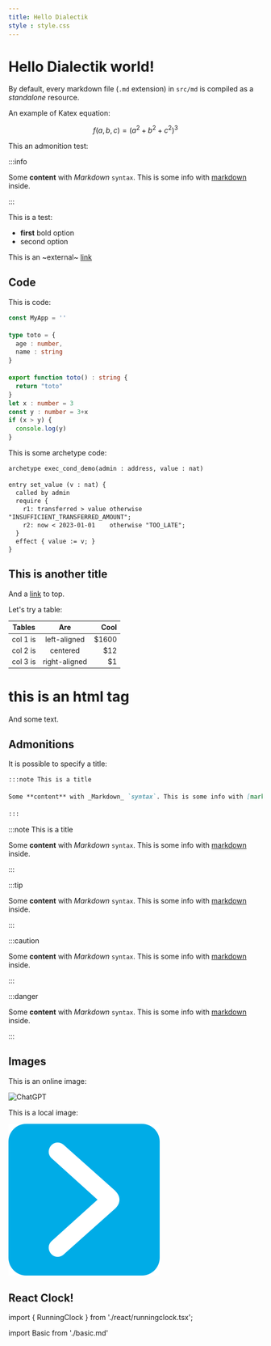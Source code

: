 ```yaml
---
title: Hello Dialectik
style : style.css
---
```

<div style={{ marginLeft: '20px' }} class="col-6">

# Hello Dialectik world!

By default, every markdown file (`.md` extension) in `src/md` is compiled as a *standalone* resource.

An example of Katex equation:

$$ f(a,b,c) = (a^2+b^2+c^2)^3 $$

This an admonition test:

:::info

Some **content** with _Markdown_ `syntax`. This is some info with [markdown](https://fr.wikipedia.org/wiki/Markdown) inside.

:::


This is a test:
* **first** bold option
* second option

This is an ~external~ [link](https://archetype-lang.org)

## Code

This is code:

```ts {4-5} showLineNumbers
const MyApp = ''

type toto = {
  age : number,
  name : string
}

export function toto() : string {
  return "toto"
}
let x : number = 3
const y : number = 3+x
if (x > y) {
  console.log(y)
}
```

This is some archetype code:
```archetype showLineNumbers
archetype exec_cond_demo(admin : address, value : nat)

entry set_value (v : nat) {
  called by admin
  require {
    r1: transferred > value otherwise "INSUFFICIENT_TRANSFERRED_AMOUNT";
    r2: now < 2023-01-01    otherwise "TOO_LATE";
  }
  effect { value := v; }
}
```

## This is another title

And a [link](#hello-dialectik-world) to top.

Let's try a table:

| Tables   |      Are      |  Cool |
|----------|:-------------:|------:|
| col 1 is |  left-aligned | $1600 |
| col 2 is |    centered   |   $12 |
| col 3 is | right-aligned |    $1 |

<h1>this is an html tag</h1>

And some text.

## Admonitions

It is possible to specify a title:
```md
:::note This is a title

Some **content** with _Markdown_ `syntax`. This is some info with [markdown](https://fr.wikipedia.org/wiki/Markdown) inside.

:::
```


:::note This is a title

Some **content** with _Markdown_ `syntax`. This is some info with [markdown](https://fr.wikipedia.org/wiki/Markdown) inside.

:::


:::tip

Some **content** with _Markdown_ `syntax`. This is some info with [markdown](https://fr.wikipedia.org/wiki/Markdown) inside.

:::

:::caution

Some **content** with _Markdown_ `syntax`. This is some info with [markdown](https://fr.wikipedia.org/wiki/Markdown) inside.

:::

:::danger

Some **content** with _Markdown_ `syntax`. This is some info with [markdown](https://fr.wikipedia.org/wiki/Markdown) inside.

:::

## Images

This is an online image:

![ChatGPT](https://chatgpt-info.fr/wp-content/uploads/2023/01/ChatGPT-300x300.png)

This is a local image:

![edukera logo](./assets/icon_300_blue.png)


## React Clock!

import { RunningClock } from './react/runningclock.tsx';

<RunningClock/>

import Basic from './basic.md'

<Basic />

</div>
